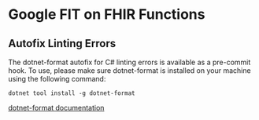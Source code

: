 # Google FIT on FHIR Functions

## Autofix Linting Errors
The dotnet-format autofix for C# linting errors is available as a pre-commit hook. To use, please make sure dotnet-format is installed on your machine using the following command:

```dotnet tool install -g dotnet-format```

[dotnet-format documentation](https://github.com/dotnet/format)
